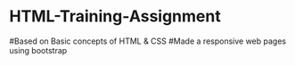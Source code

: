 # HTML-Training-Assignment
#Based on Basic concepts of HTML & CSS
#Made a responsive web pages using bootstrap

